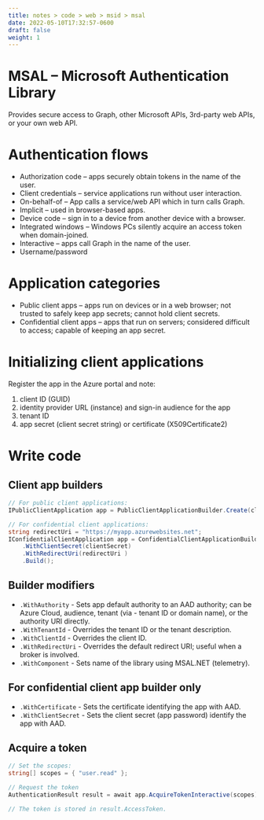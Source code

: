 ```yaml
---
title: notes > code > web > msid > msal
date: 2022-05-10T17:32:57-0600
draft: false
weight: 1
---
```

# MSAL – Microsoft Authentication Library
Provides secure access to Graph, other Microsoft APIs, 3rd-party web APIs, or your own web API.

# Authentication flows
- Authorization code – apps securely obtain tokens in the name of the user.
- Client credentials – service applications run without user interaction.
- On-behalf-of – App calls a service/web API which in turn calls Graph.
- Implicit – used in browser-based apps.
- Device code – sign in to a device from another device with a browser.
- Integrated windows – Windows PCs silently acquire an access token when domain-joined.
- Interactive – apps call Graph in the name of the user.
- Username/password

# Application categories
- Public client apps – apps run on devices or in a web browser; not trusted to safely keep app secrets; cannot hold client secrets.
- Confidential client apps – apps that run on servers; considered difficult to access; capable of keeping an app secret.

# Initializing client applications
Register the app in the Azure portal and note:
1.  client ID (GUID)
2.  identity provider URL (instance) and sign-in audience for the app
3.  tenant ID
4.  app secret (client secret string) or certificate (X509Certificate2)

# Write code
## Client app builders
```cs
// For public client applications:
IPublicClientApplication app = PublicClientApplicationBuilder.Create(clientId).Build();

// For confidential client applications:
string redirectUri = "https://myapp.azurewebsites.net";
IConfidentialClientApplication app = ConfidentialClientApplicationBuilder.Create(clientId)
    .WithClientSecret(clientSecret)
    .WithRedirectUri(redirectUri )
    .Build();
```

## Builder modifiers
- `.WithAuthority` - Sets app default authority to an AAD authority; can be Azure Cloud, audience, tenant (via - tenant ID or domain name), or the authority URI directly.
- `.WithTenantId` - Overrides the tenant ID or the tenant description.
- `.WithClientId` - Overrides the client ID.
- `.WithRedirectUri` - Overrides the default redirect URI; useful when a broker is involved.
- `.WithComponent` - Sets name of the library using MSAL.NET (telemetry).

## For confidential client app builder only
- `.WithCertificate` - Sets the certificate identifying the app with AAD.
- `.WithClientSecret` - Sets the client secret (app password) identify the app with AAD.

## Acquire a token
```cs
// Set the scopes:
string[] scopes = { "user.read" };

// Request the token
AuthenticationResult result = await app.AcquireTokenInteractive(scopes).ExecuteAsync();

// The token is stored in result.AccessToken.
```
